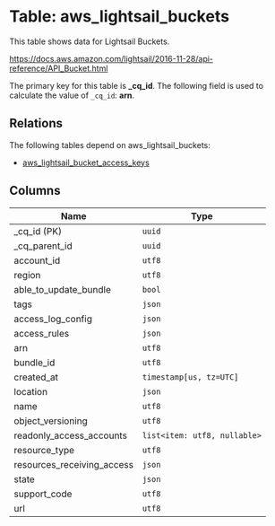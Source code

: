 # Table: aws_lightsail_buckets

This table shows data for Lightsail Buckets.

https://docs.aws.amazon.com/lightsail/2016-11-28/api-reference/API_Bucket.html

The primary key for this table is **_cq_id**.
The following field is used to calculate the value of `_cq_id`: **arn**.
## Relations

The following tables depend on aws_lightsail_buckets:
  - [aws_lightsail_bucket_access_keys](aws_lightsail_bucket_access_keys.md)

## Columns

| Name          | Type          |
| ------------- | ------------- |
|_cq_id (PK)|`uuid`|
|_cq_parent_id|`uuid`|
|account_id|`utf8`|
|region|`utf8`|
|able_to_update_bundle|`bool`|
|tags|`json`|
|access_log_config|`json`|
|access_rules|`json`|
|arn|`utf8`|
|bundle_id|`utf8`|
|created_at|`timestamp[us, tz=UTC]`|
|location|`json`|
|name|`utf8`|
|object_versioning|`utf8`|
|readonly_access_accounts|`list<item: utf8, nullable>`|
|resource_type|`utf8`|
|resources_receiving_access|`json`|
|state|`json`|
|support_code|`utf8`|
|url|`utf8`|
